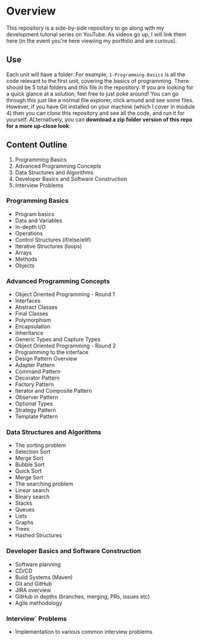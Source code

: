 # Overview
This repository is a side-by-side repository to go along with my development tutorial series on YouTube. As videos go up, I will link them here (in the event you're here viewiing my portfolio and are curious).

## Use
Each unit will have a folder. For example, `1-Programming-Basics` is all the code relevant to the first unit, covering the basics of programming. There should be 5 total folders and this file in the repository. 
If you are looking for a quick glance at a solution, feel free to just poke around! You can go through this just like a normal file explorer, click around and see some files. However, if you have Git installed on your machine (which I cover in module 4) then you can *clone* this repository and see all the code, and run it for yourself. ALternatively, you can **download a zip folder version of this repo for a more up-close look**.

## Content Outline
1. Programming Basics
2. Advanced Programming Concepts
3. Data Structures and Algorithms
4. Developer Basics and Software Construction
5. Interview Problems

### Programming Basics
- Program basics
- Data and Variables
- In-depth I/O
- Operations
- Control Structures (if/else/elif) 
- Iterative Structures (loops)
- Arrays
- Methods
- Objects

### Advanced Programming Concepts
- Object Oriented Programming - Round 1
- Interfaces
- Abstract Classes
- Final Classes
- Polymorphism
- Encapsulation
- Inheritance
- Generic Types and Capture Types
- Object Oriented Programming - Round 2
- Programming to the interface
- Design Pattern Overview
- Adapter Pattern
- Command Pattern
- Decorator Pattern
- Factory Pattern
- Iterator and Composite Pattern
- Observer Pattern
- Optional Types
- Strategy Pattern
- Template Pattern

### Data Structures and Algorithms
- The sorting problem
- Selection Sort
- Merge Sort
- Bubble Sort
- Quick Sort
- Merge Sort
- The searching problem
- Linear search
- Binary search
- Stacks
- Queues
- Lists
- Graphs
- Trees
- Hashed Structures

### Developer Basics and Software Construction
- Software planning
- CD/CD
- Build Systems (Maven)
- Git and GitHub
- JIRA overview
- GitHub in depths (branches, merging, PRs, issues etc)
- Agile methodology

### Interview` Problems
- Implementation to various common interview problems
